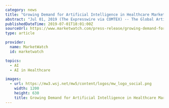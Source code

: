 ```yaml
---
category: news
title: "Growing Demand for Artificial Intelligence in Healthcare Market to Significantly Increase CAGR Through 2023 | 51.7% CAGR"
abstract: "Jul 01, 2019 (The Expresswire via COMTEX) -- The Global Artificial Intelligence In Healthcare Market is expected to reach at $36,250 million by 2026, with a CAGR of 51.7%, during the forecast period. Artificial Intelligence (AI) is defined as the formation ..."
publishedDateTime: 2019-07-01T18:01:00Z
sourceUrl: https://www.marketwatch.com/press-release/growing-demand-for-artificial-intelligence-in-healthcare-market-to-significantly-increase-cagr-through-2023-517-cagr-2019-07-01
type: article

provider:
  name: MarketWatch
  id: marketwatch

topics:
  - AI
  - AI in Healthcare

images:
  - url: https://mw3.wsj.net/mw5/content/logos/mw_logo_social.png
    width: 1200
    height: 630
    title: Growing Demand for Artificial Intelligence in Healthcare Market to Significantly Increase CAGR Through 2023 | 51.7% CAGR
---
```

